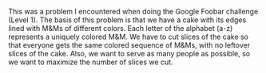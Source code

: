 This was a problem I encountered when doing the Google Foobar challenge (Level 1). The basis of this problem
is that we have a cake with its edges lined with M&Ms of different colors. Each letter of the alphabet (a-z)
represents a uniquely colored M&M. We have to cut slices of the cake so that everyone gets the same colored
sequence of M&Ms, with no leftover slices of the cake. Also, we want to serve as many people as possible,
so we want to maximize the number of slices we cut.
